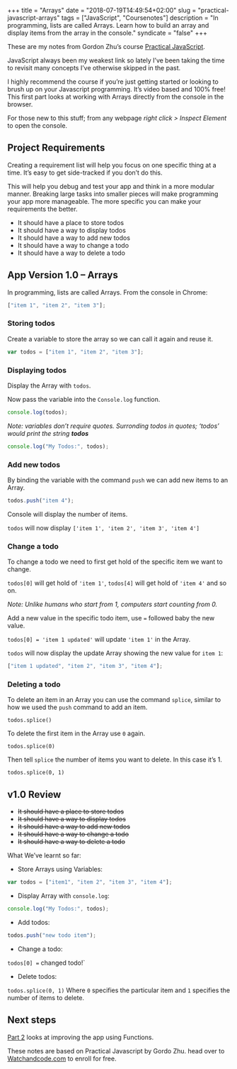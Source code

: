 +++
title = "Arrays"
date = "2018-07-19T14:49:54+02:00"
slug = "practical-javascript-arrays"
tags = ["JavaScript", "Coursenotes"]
description = "In programming, lists are called Arrays. Learn how to build an array and display items from the array in the console."
syndicate = "false"
+++

These are my notes from Gordon Zhu’s course [Practical JavaScript](https://watchandcode.com/p/practical-javascript).

JavaScript always been my weakest link so lately I’ve been taking the time to revisit many concepts I’ve otherwise skipped in the past.

I highly recommend the course if you’re just getting started or looking to brush up on your Javascript programming. It’s video based and 100% free! This first part looks at working with Arrays directly from the console in the browser.

For those new to this stuff; from any webpage _right click > Inspect Element_ to open the console.

## Project Requirements

Creating a requirement list will help you focus on one specific thing at a time. It’s easy to get side-tracked if you don’t do this.

This will help you debug and test your app and think in a more modular manner. Breaking large tasks into smaller pieces will make programming your app more manageable. The more specific you can make your requirements the better.

- It should have a place to store todos
- It should have a way to display todos
- It should have a way to add new todos
- It should have a way to change a todo
- It should have a way to delete a todo

## App Version 1.0 – Arrays

In programming, lists are called Arrays. From the console in Chrome:

```javascript
["item 1", "item 2", "item 3"];
```

### Storing todos

Create a variable to store the array so we can call it again and reuse it.

```javascript
var todos = ["item 1", "item 2", "item 3"];
```

### Displaying todos

Display the Array with `todos`.

Now pass the variable into the `Console.log` function.

```javascript
console.log(todos);
```

_Note: variables don’t require quotes. Surronding todos in quotes; ‘todos’ would print the string **todos**_

```javascript
console.log("My Todos:", todos);
```

### Add new todos

By binding the variable with the command `push` we can add new items to an Array.

```javascript
todos.push("item 4");
```

Console will display the number of items.

`todos` will now display `['item 1', 'item 2', 'item 3', 'item 4']`

### Change a todo

To change a todo we need to first get hold of the specific item we want to change.

`todos[0]` will get hold of `'item 1'`,
`todos[4]` will get hold of `'item 4'` and so on.

_Note: Unlike humans who start from 1, computers start counting from 0._

Add a new value in the specific todo item, use `=` followed baby the new value.

`todos[0] = 'item 1 updated'` will update `'item 1'` in the Array.

`todos` will now display the update Array showing the new value for `item 1`:

```javascript
["item 1 updated", "item 2", "item 3", "item 4"];
```

### Deleting a todo

To delete an item in an Array you can use the command `splice`, similar to how we used the `push` command to add an item.

`todos.splice()`

To delete the first item in the Array use `0` again.

`todos.splice(0)`

Then tell `splice` the number of items you want to delete. In this case it’s 1.

`todos.splice(0, 1)`

## v1.0 Review

- ~~It should have a place to store todos~~
- ~~It should have a way to display todos~~
- ~~It should have a way to add new todos~~
- ~~It should have a way to change a todo~~
- ~~It should have a way to delete a todo~~

What We’ve learnt so far:

- Store Arrays using Variables:

```javascript
var todos = ["item1", "item 2", "item 3", "item 4"];
```

- Display Array with `console.log`:

```javascript
console.log("My Todos:", todos);
```

- Add todos:

```javascript
todos.push("new todo item");
```

- Change a todo:

`todos[0] =` changed todo!`

- Delete todos:

`todos.splice(0, 1)` Where `0` specifies the particular item and `1` specifies the number of items to delete.

## Next steps

[Part 2](notes/parctical-javascript-functions) looks at improving the app using Functions.

These notes are based on Practical Javascript by Gordo Zhu. head over to [Watchandcode.com](https://watchandcode.com/p/practical-javascript) to enroll for free.
